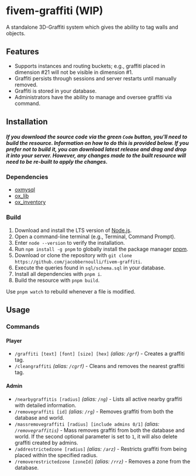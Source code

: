 # fivem-graffiti (WIP)

A standalone 3D-Graffiti system which gives the ability to tag walls and objects.

## Features

- Supports instances and routing buckets; e.g., graffiti placed in dimension #21 will not be visible in dimension #1.
- Graffiti persists through sessions and server restarts until manually removed.
- Graffiti is stored in your database.
- Administrators have the ability to manage and oversee graffiti via command.

## Installation

##### _If you download the source code via the green `Code` button, you'll need to build the resource. Information on how to do this is provided below. If you prefer not to build it, you can download latest release and drag and drop it into your server. However, any changes made to the built resource will need to be re-built to apply the changes._

### Dependencies

- [oxmysql](https://github.com/overextended/oxmysql)
- [ox_lib](https://github.com/overextended/ox_lib)
- [ox_inventory](https://github.com/overextended/ox_inventory)

### Build

1. Download and install the LTS version of [Node.js](https://nodejs.org/en).
2. Open a command-line terminal (e.g., Terminal, Command Prompt).
3. Enter `node --version` to verify the installation.
4. Run `npm install -g pnpm` to globally install the package manager [pnpm](https://pnpm.io).
5. Download or clone the repository with `git clone https://github.com/jacobbernoulli/fivem-graffiti`.
6. Execute the queries found in `sql/schema.sql` in your database.
7. Install all dependencies with `pnpm i`.
8. Build the resource with `pnpm build`.

Use `pnpm watch` to rebuild whenever a file is modified.

## Usage

### Commands

#### Player

- `/graffiti [text] [font] [size] [hex]` _(alias: `/grf`)_ - Creates a graffiti tag.
- `/cleangraffiti` _(alias: `/cgrf`)_ - Cleans and removes the nearest graffiti tag.

#### Admin

- `/nearbygraffitis [radius]` _(alias: `/ng`)_ - Lists all active nearby graffiti with detailed information.
- `/removegraffiti [id]` _(alias: `/rg`)_ - Removes graffiti from both the database and world.
- `/massremovegraffiti [radius] [include admins 0/1]` _(alias: `/removegraffitis`)_ - Mass removes graffiti from both the database and world. If the second optional parameter is set to `1`, it will also delete graffiti created by admins.
- `/addrestrictedzone [radius]` _(alias: `/arz`)_ - Restricts graffiti from being placed within the specified radius.
- `/removerestrictedzone [zoneId]` _(alias: `/rrz`)_ - Removes a zone from the database.